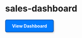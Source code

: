 # sales-dashboard


<a href="https://public.tableau.com/views/Book1_17587226472370/SalesDashboard?:language=en-US&:sid=&:redirect=auth&:display_count=n&:origin=viz_share_link" style="display: inline-block; padding: 10px 20px; background-color: #007bff; color: white; text-decoration: none; border-radius: 5px; border: 2px solid #0056b3; box-shadow: 2px 2px 4px rgba(0,0,0,0.2); font-weight: bold;">View Dashboard</a>
